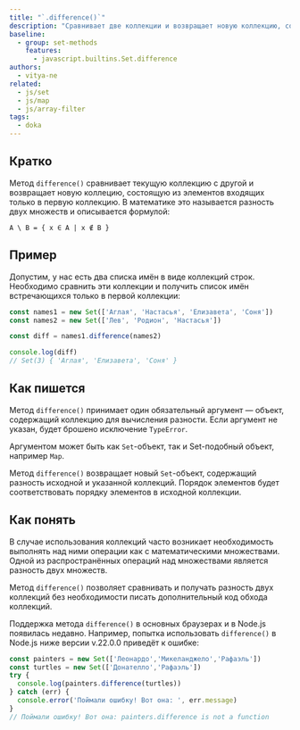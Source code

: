 ```yaml
---
title: "`.difference()`"
description: "Сравнивает две коллекции и возвращает новую коллекцию, состоящую из элементов входящих только в первую коллекцию."
baseline:
  - group: set-methods
    features:
      - javascript.builtins.Set.difference
authors:
  - vitya-ne
related:
  - js/set
  - js/map
  - js/array-filter
tags:
  - doka
---
```


## Кратко

Метод `difference()` сравнивает текущую коллекцию с другой и возвращает новую коллецию, состоящую из элементов входящих только в первую коллекцию. В математике это называется разность двух множеств и описывается формулой:

```
A \ B = { x ∈ A | x ∉ B }
```

## Пример

Допустим, у нас есть два списка имён в виде коллекций строк. Необходимо сравнить эти коллекции и получить список имён встречающихся только в первой коллекции:

```js
const names1 = new Set(['Аглая', 'Настасья', 'Елизавета', 'Соня'])
const names2 = new Set(['Лев', 'Родион', 'Настасья'])

const diff = names1.difference(names2)

console.log(diff)
// Set(3) { 'Аглая', 'Елизавета', 'Соня' }
```

## Как пишется

Метод `difference()` принимает один обязательный аргумент — объект, содержащий коллекцию для вычисления разности. Если аргумент не указан, будет брошено исключение `TypeError`.

Аргументом может быть как `Set`-объект, так и Set-подобный объект, например `Map`.

Метод `difference()` возвращает новый `Set`-объект, содержащий разность исходной и указанной коллекций. Порядок элементов будет соответствовать порядку элементов в исходной коллекции.

## Как понять

В случае использования коллекций часто возникает необходимость выполнять над ними операции как с математическими множествами. Одной из распространённых операций над множествами является разность двух множеств.

Метод `difference()` позволяет сравнивать и получать разность двух коллекций без необходимости писать дополнительный код обхода коллекций.

Поддержка метода `difference()` в основных браузерах и в Node.js появилась недавно. Например, попытка использовать `difference()` в Node.js ниже версии v.22.0.0 приведёт к ошибке:

```js
const painters = new Set(['Леонардо','Микеланджело','Рафаэль'])
const turtles = new Set(['Донателло','Рафаэль'])
try {
  console.log(painters.difference(turtles))
} catch (err) {
  console.error('Поймали ошибку! Вот она: ', err.message)
}
// Поймали ошибку! Вот она: painters.difference is not a function
```

